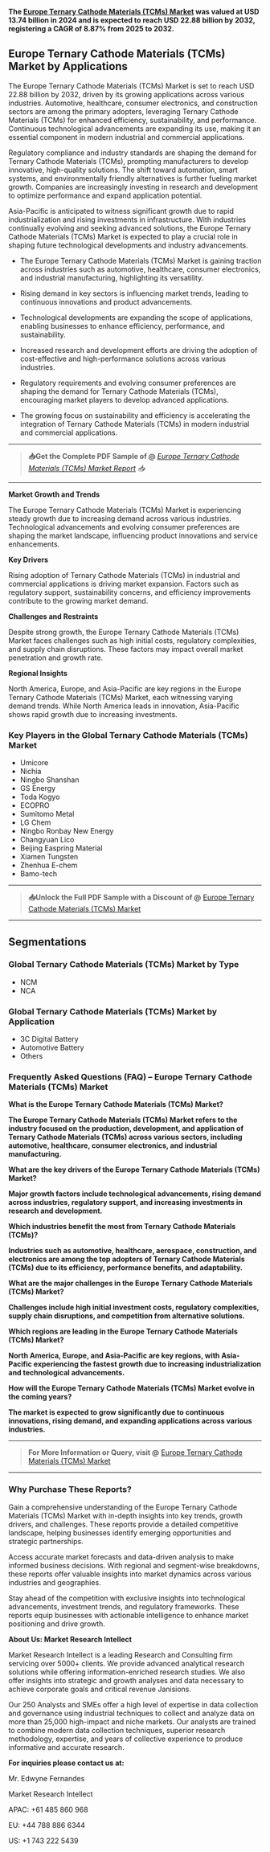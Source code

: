 <p><strong>The <a href="https://www.marketresearchintellect.com/download-sample/?rid=937138&amp;utm_source=Pulse-April-Europe&amp;utm_medium=852">Europe Ternary Cathode Materials (TCMs) Market</a> was valued at USD 13.74 billion in 2024 and is expected to reach USD 22.88 billion by 2032, registering a CAGR of 8.87% from 2025 to 2032.</strong></p><h2>Europe Ternary Cathode Materials (TCMs) Market by Applications&nbsp;</h2><p><p>The Europe Ternary Cathode Materials (TCMs) Market is set to reach USD 22.88 billion by 2032, driven by its growing applications across various industries. Automotive, healthcare, consumer electronics, and construction sectors are among the primary adopters, leveraging Ternary Cathode Materials (TCMs) for enhanced efficiency, sustainability, and performance. Continuous technological advancements are expanding its use, making it an essential component in modern industrial and commercial applications.</p><p>Regulatory compliance and industry standards are shaping the demand for Ternary Cathode Materials (TCMs), prompting manufacturers to develop innovative, high-quality solutions. The shift toward automation, smart systems, and environmentally friendly alternatives is further fueling market growth. Companies are increasingly investing in research and development to optimize performance and expand application potential.</p><p>Asia-Pacific is anticipated to witness significant growth due to rapid industrialization and rising investments in infrastructure. With industries continually evolving and seeking advanced solutions, the Europe Ternary Cathode Materials (TCMs) Market is expected to play a crucial role in shaping future technological developments and industry advancements.</p></p><ul><li><p>The Europe Ternary Cathode Materials (TCMs) Market is gaining traction across industries such as automotive, healthcare, consumer electronics, and industrial manufacturing, highlighting its versatility.</p></li><li><p>Rising demand in key sectors is influencing market trends, leading to continuous innovations and product advancements.</p></li><li><p>Technological developments are expanding the scope of applications, enabling businesses to enhance efficiency, performance, and sustainability.</p></li><li><p>Increased research and development efforts are driving the adoption of cost-effective and high-performance solutions across various industries.</p></li><li><p>Regulatory requirements and evolving consumer preferences are shaping the demand for Ternary Cathode Materials (TCMs), encouraging market players to develop advanced applications.</p></li><li><p>The growing focus on sustainability and efficiency is accelerating the integration of Ternary Cathode Materials (TCMs) in modern industrial and commercial applications.</p></li></ul><hr /><blockquote><p><strong><span class="font-[700]">📥Get the Complete PDF Sample of @ </span></strong><em><span class="font-[700]"><a href="https://www.marketresearchintellect.com/download-sample/?rid=937138&amp;utm_source=Pulse-April-Europe&amp;utm_medium=852" target="_blank" data-tracking-control-name="article-ssr-frontend-pulse_little-text-block" data-tracking-will-navigate="" data-test-link="">Europe Ternary Cathode Materials (TCMs) Market Report</a>&nbsp;📥</span></em></p></blockquote><hr /><p class="" data-start="77" data-end="360"><strong data-start="77" data-end="105">Market Growth and Trends</strong></p><p class="" data-start="77" data-end="360">The Europe Ternary Cathode Materials (TCMs) Market is experiencing steady growth due to increasing demand across various industries. Technological advancements and evolving consumer preferences are shaping the market landscape, influencing product innovations and service enhancements.</p><p class="" data-start="362" data-end="606"><strong data-start="362" data-end="377">Key Drivers</strong></p><p class="" data-start="362" data-end="606">Rising adoption of Ternary Cathode Materials (TCMs) in industrial and commercial applications is driving market expansion. Factors such as regulatory support, sustainability concerns, and efficiency improvements contribute to the growing market demand.</p><p class="" data-start="608" data-end="849"><strong data-start="608" data-end="637">Challenges and Restraints</strong></p><p class="" data-start="608" data-end="849">Despite strong growth, the Europe Ternary Cathode Materials (TCMs) Market faces challenges such as high initial costs, regulatory complexities, and supply chain disruptions. These factors may impact overall market penetration and growth rate.</p><p class="" data-start="851" data-end="1095"><strong data-start="851" data-end="872">Regional Insights</strong></p><p class="" data-start="851" data-end="1095">North America, Europe, and Asia-Pacific are key regions in the Europe Ternary Cathode Materials (TCMs) Market, each witnessing varying demand trends. While North America leads in innovation, Asia-Pacific shows rapid growth due to increasing investments.</p><p><h3>Key Players in the Global Ternary Cathode Materials (TCMs) Market </h3><ul><li>Umicore</li><li>Nichia</li><li>Ningbo Shanshan</li><li>GS Energy</li><li>Toda Kogyo</li><li>ECOPRO</li><li>Sumitomo Metal</li><li>LG Chem</li><li>Ningbo Ronbay New Energy</li><li>Changyuan Lico</li><li>Beijing Easpring Material</li><li>Xiamen Tungsten</li><li>Zhenhua E-chem</li><li>Bamo-tech</li></ul></p><hr /><blockquote><p><strong>📥Unlock the Full PDF Sample with a Discount of @</strong> <a href="https://www.marketresearchintellect.com/ask-for-discount/?rid=937138&amp;utm_source=Pulse-April-Europe&amp;utm_medium=852">Europe Ternary Cathode Materials (TCMs) Market</a></p></blockquote><hr /><p><h2>Segmentations</h2><h3>Global Ternary Cathode Materials (TCMs) Market by Type</h3><ul><li>NCM</li><li>NCA</li></ul><h3>Global Ternary Cathode Materials (TCMs) Market by Application</h3><ul><li>3C Digital Battery</li><li>Automotive Battery</li><li>Others</li></ul></p><h3><strong>Frequently Asked Questions (FAQ) &ndash; Europe Ternary Cathode Materials (TCMs) Market</strong></h3><p><strong>What is the Europe Ternary Cathode Materials (TCMs) Market?</strong></p><p><strong>The Europe Ternary Cathode Materials (TCMs) Market refers to the industry focused on the production, development, and application of Ternary Cathode Materials (TCMs) across various sectors, including automotive, healthcare, consumer electronics, and industrial manufacturing.</strong></p><p><strong>What are the key drivers of the Europe Ternary Cathode Materials (TCMs) Market?</strong></p><p><strong>Major growth factors include technological advancements, rising demand across industries, regulatory support, and increasing investments in research and development.</strong></p><p><strong>Which industries benefit the most from Ternary Cathode Materials (TCMs)?</strong></p><p><strong>Industries such as automotive, healthcare, aerospace, construction, and electronics are among the top adopters of Ternary Cathode Materials (TCMs) due to its efficiency, performance benefits, and adaptability.</strong></p><p><strong>What are the major challenges in the Europe Ternary Cathode Materials (TCMs) Market?</strong></p><p><strong>Challenges include high initial investment costs, regulatory complexities, supply chain disruptions, and competition from alternative solutions.</strong></p><p><strong>Which regions are leading in the Europe Ternary Cathode Materials (TCMs) Market?</strong></p><p><strong>North America, Europe, and Asia-Pacific are key regions, with Asia-Pacific experiencing the fastest growth due to increasing industrialization and technological advancements.</strong></p><p><strong>How will the Europe Ternary Cathode Materials (TCMs) Market evolve in the coming years?</strong></p><p><strong>The market is expected to grow significantly due to continuous innovations, rising demand, and expanding applications across various industries.</strong></p><hr /><blockquote><p><span class="font-[700]"><strong>For More Information or Query, visit&nbsp;@</strong>&nbsp;</span><span class="font-[700]"><a href="https://www.marketresearchintellect.com/product/global-ternary-cathode-materials-tcms-market/?utm_source=Linkedin&utm_medium=852" target="_blank" data-tracking-control-name="article-ssr-frontend-pulse_little-text-block" data-tracking-will-navigate="" data-test-link="">Europe Ternary Cathode Materials (TCMs) Market</a></span></p></blockquote><hr /><h3><strong data-start="0" data-end="31">Why Purchase These Reports?</strong></h3><p class="" data-start="35" data-end="297">Gain a comprehensive understanding of the Europe Ternary Cathode Materials (TCMs) Market with in-depth insights into key trends, growth drivers, and challenges. These reports provide a detailed competitive landscape, helping businesses identify emerging opportunities and strategic partnerships.</p><p class="" data-start="299" data-end="540">Access accurate market forecasts and data-driven analysis to make informed business decisions. With regional and segment-wise breakdowns, these reports offer valuable insights into market dynamics across various industries and geographies.</p><p class="" data-start="542" data-end="784">Stay ahead of the competition with exclusive insights into technological advancements, investment trends, and regulatory frameworks. These reports equip businesses with actionable intelligence to enhance market positioning and drive growth.</p><p><strong><span class="font-[700]">About Us: Market Research Intellect</span></strong></p><p><span class="">Market Research Intellect is a leading Research and Consulting firm servicing over 5000+ clients. We provide advanced analytical research solutions while offering information-enriched research studies.&nbsp;</span>We also offer insights into strategic and growth analyses and data necessary to achieve corporate goals and critical revenue Janisions.</p><p><span class="">Our 250 Analysts and SMEs offer a high level of expertise in data collection and governance using industrial techniques to collect and analyze data on more than 25,000 high-impact and niche markets. Our analysts are trained to combine modern data collection techniques, superior research methodology, expertise, and years of collective experience to produce informative and accurate research.</span></p><p><strong>For inquiries please contact us at:</strong></p><p>Mr. Edwyne Fernandes</p><p>Market Research Intellect</p><p>APAC: +61 485 860 968</p><p>EU: +44 788 886 6344</p><p>US: +1 743 222 5439</p>